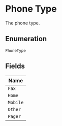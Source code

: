 
# Phone Type

The phone type.

## Enumeration

`PhoneType`

## Fields

| Name |
|  --- |
| `Fax` |
| `Home` |
| `Mobile` |
| `Other` |
| `Pager` |

